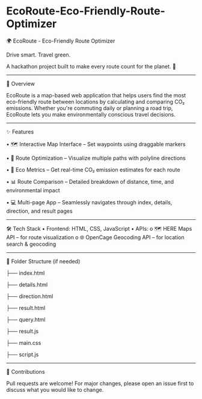 # EcoRoute-Eco-Friendly-Route-Optimizer

🌍 EcoRoute - Eco-Friendly Route Optimizer

Drive smart. Travel green.

A hackathon project built to make every route count for the planet. 🌱

________________________________________

🚀 Overview

EcoRoute is a map-based web application that helps users find the most eco-friendly route between locations by calculating and comparing CO₂ emissions. Whether you're commuting daily or planning a road trip, EcoRoute lets you make environmentally conscious travel decisions.

________________________________________

✨ Features

•	🗺️ Interactive Map Interface – Set waypoints using draggable markers

•	🧭 Route Optimization – Visualize multiple paths with polyline directions

•	🌿 Eco Metrics – Get real-time CO₂ emission estimates for each route

•	📊 Route Comparison – Detailed breakdown of distance, time, and environmental impact

•	💻 Multi-page App – Seamlessly navigates through index, details, direction, and result pages

________________________________________

🛠️ Tech Stack
•	Frontend: HTML, CSS, JavaScript
•	APIs:
o	🗺️ HERE Maps API – for route visualization
o	🌐 OpenCage Geocoding API – for location search & geocoding

________________________________________

📁 Folder Structure (if needed)

├── index.html 

├── details.html

├── direction.html

├── result.html	

├── query.html

├── result.js

├── main.css

├── script.js

________________________________________

🤝 Contributions

Pull requests are welcome! For major changes, please open an issue first to discuss what you would like to change.

